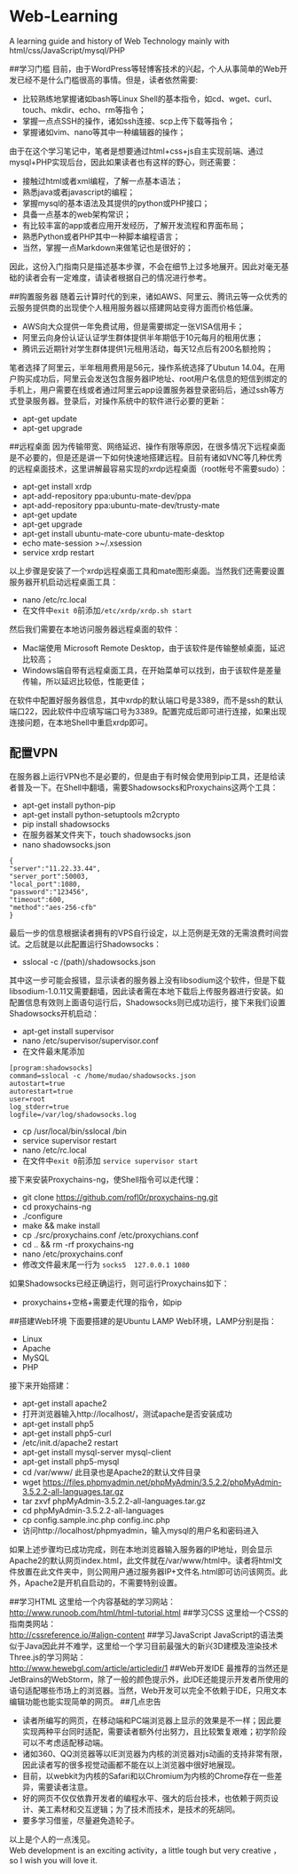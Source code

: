 # Web-Learning
A learning guide and history of Web Technology mainly with html/css/JavaScript/mysql/PHP

##学习门槛
目前，由于WordPress等轻博客技术的兴起，个人从事简单的Web开发已经不是什么门槛很高的事情。但是，读者依然需要:  

* 比较熟练地掌握诸如bash等Linux Shell的基本指令，如cd、wget、curl、touch、mkdir、echo、rm等指令；
* 掌握一点点SSH的操作，诸如ssh连接、scp上传下载等指令；
* 掌握诸如vim、nano等其中一种编辑器的操作；  

由于在这个学习笔记中，笔者是想要通过html+css+js自主实现前端、通过mysql+PHP实现后台，因此如果读者也有这样的野心，则还需要： 
 
* 接触过html或者xml编程，了解一点基本语法；
* 熟悉java或者javascript的编程；
* 掌握mysql的基本语法及其提供的python或PHP接口；
* 具备一点基本的web架构常识；
* 有比较丰富的app或者应用开发经历，了解开发流程和界面布局；
* 熟悉Python或者PHP其中一种脚本编程语言；
* 当然，掌握一点Markdown来做笔记也是很好的；

因此，这份入门指南只是描述基本步骤，不会在细节上过多地展开。因此对毫无基础的读者会有一定难度，请读者根据自己的情况进行参考。

##购置服务器
随着云计算时代的到来，诸如AWS、阿里云、腾讯云等一众优秀的云服务提供商的出现使个人租用服务器以搭建网站变得方面而价格低廉。 
 
* AWS向大众提供一年免费试用，但是需要绑定一张VISA信用卡；  
* 阿里云向身份认证认证学生群体提供半年期低于10元每月的租用优惠；  
* 腾讯云近期针对学生群体提供1元租用活动，每天12点后有200名额抢购；  


笔者选择了阿里云，半年租用费用是56元，操作系统选择了Ubutun 14.04。在用户购买成功后，阿里云会发送包含服务器IP地址、root用户名信息的短信到绑定的手机上，用户需要在线或者通过阿里云app设置服务器登录密码后，通过ssh等方式登录服务器。登录后，对操作系统中的软件进行必要的更新：  

* apt-get update
* apt-get upgrade  

##远程桌面
因为传输带宽、网络延迟、操作有限等原因，在很多情况下远程桌面是不必要的，但是还是讲一下如何快速地搭建远程。目前有诸如VNC等几种优秀的远程桌面技术，这里讲解最容易实现的xrdp远程桌面（root帐号不需要sudo）：

* apt-get install xrdp
* apt-add-repository ppa:ubuntu-mate-dev/ppa
* apt-add-repository ppa:ubuntu-mate-dev/trusty-mate
* apt-get update 
* apt-get upgrade
* apt-get install ubuntu-mate-core ubuntu-mate-desktop
* echo mate-session >~/.xsession
* service xrdp restart  

以上步骤是安装了一个xrdp远程桌面工具和mate图形桌面。当然我们还需要设置服务器开机启动远程桌面工具：  

* nano /etc/rc.local
* 在文件中`exit 0`前添加`/etc/xrdp/xrdp.sh start`  

然后我们需要在本地访问服务器远程桌面的软件：

* Mac端使用 Microsoft Remote Desktop，由于该软件是传输整帧桌面，延迟比较高；
* Windows端自带有远程桌面工具，在开始菜单可以找到，由于该软件是差量传输，所以延迟比较低，性能更佳；

在软件中配置好服务器信息，其中xrdp的默认端口号是3389，而不是ssh的默认端口22，因此软件中应填写端口号为3389。配置完成后即可进行连接，如果出现连接问题，在本地Shell中重启xrdp即可。

## 配置VPN
在服务器上运行VPN也不是必要的，但是由于有时候会使用到pip工具，还是给读者普及一下。在Shell中翻墙，需要Shadowsocks和Proxychains这两个工具：  

* apt-get install python-pip
* apt-get install python-setuptools m2crypto
* pip install shadowsocks
* 在服务器某文件夹下，touch shadowsocks.json
* nano shadowsocks.json  
```
{
"server":"11.22.33.44", 
"server_port":50003,
"local_port":1080,
"password":"123456",
"timeout":600,
"method":"aes-256-cfb"
}
```

最后一步的信息根据读者拥有的VPS自行设定，以上范例是无效的无需浪费时间尝试。之后就是以此配置运行Shadowsocks：  

* sslocal -c /(path)/shadowsocks.json

其中这一步可能会报错，显示读者的服务器上没有libsodium这个软件，但是下载libsodium-1.0.11又需要翻墙，因此读者需在本地下载后上传服务器进行安装。如配置信息有效则上面语句运行后，Shadowsocks则已成功运行，接下来我们设置Shadowsocks开机启动：  

* apt-get install supervisor
* nano /etc/supervisor/supervisor.conf
* 在文件最末尾添加
```
[program:shadowsocks]
command=sslocal -c /home/mudao/shadowsocks.json
autostart=true
autorestart=true
user=root
log_stderr=true
logfile=/var/log/shadowsocks.log
```  

* cp /usr/local/bin/sslocal /bin
* service supervisor restart 
* nano /etc/rc.local
* 在文件中`exit 0`前添加
`service supervisor start`

接下来安装Proxychains-ng，使Shell指令可以走代理：  

* git clone https://github.com/rofl0r/proxychains-ng.git
* cd proxychains-ng
* ./configure
* make && make install
* cp ./src/proxychains.conf /etc/proxychians.conf
* cd .. && rm -rf proxychains-ng
* nano /etc/proxychains.conf
* 修改文件最末尾一行为
`socks5  127.0.0.1 1080`

如果Shadowsocks已经正确运行，则可运行Proxychains如下：  

* proxychains+空格+需要走代理的指令，如pip

##搭建Web环境
下面要搭建的是Ubuntu LAMP Web环境，LAMP分别是指：  

* Linux
* Apache
* MySQL
* PHP

接下来开始搭建：  

* apt-get install apache2
* 打开浏览器输入http://localhost/，测试apache是否安装成功
* apt-get install php5
* apt-get install php5-curl
* /etc/init.d/apache2 restart
* apt-get install mysql-server mysql-client
* apt-get install php5-mysql
* cd /var/www/ 此目录也是Apache2的默认文件目录
* wget https://files.phpmyadmin.net/phpMyAdmin/3.5.2.2/phpMyAdmin-3.5.2.2-all-languages.tar.gz
* tar zxvf phpMyAdmin-3.5.2.2-all-languages.tar.gz
* cd phpMyAdmin-3.5.2.2-all-languages
* cp config.sample.inc.php config.inc.php
* 访问http://localhost/phpmyadmin，输入mysql的用户名和密码进入

如果上述步骤均已成功完成，则在本地浏览器输入服务器的IP地址，则会显示Apache2的默认网页index.html，此文件就在/var/www/html中。读者将html文件放置在此文件夹中，则公网用户通过服务器IP+文件名.html即可访问该网页。此外，Apache2是开机自启动的，不需要特别设置。

##学习HTML
这里给一个内容基础的学习网站：  
<http://www.runoob.com/html/html-tutorial.html>
##学习CSS
这里给一个CSS的指南类网站：  
<http://cssreference.io/#align-content>
##学习JavaScript
JavaScript的语法类似于Java因此并不难学，这里给一个学习目前最强大的新兴3D建模及渲染技术Three.js的学习网站：  
<http://www.hewebgl.com/article/articledir/1>
##Web开发IDE
最推荐的当然还是JetBrains的WebStorm，除了一般的颜色提示外，此IDE还能提示开发者所使用的语句适配哪些市场上的浏览器。当然，Web开发可以完全不依赖于IDE，只用文本编辑功能也能实现简单的网页。
##几点忠告
* 读者所编写的网页，在移动端和PC端浏览器上显示的效果是不一样；因此要实现两种平台同时适配，需要读者额外付出努力，且比较繁复艰难；初学阶段可以不考虑适配移动端。
* 诸如360、QQ浏览器等以IE浏览器为内核的浏览器对js动画的支持非常有限，因此读者写的很多视觉动画都不能在以上浏览器中很好地展现。
* 目前，以webkit为内核的Safari和以Chromium为内核的Chrome存在一些差异，需要读者注意。
* 好的网页不仅仅依靠开发者的编程水平、强大的后台技术，也依赖于网页设计、美工素材和交互逻辑；为了技术而技术，是技术的死胡同。
* 要多学习借鉴，尽量避免造轮子。

以上是个人的一点浅见。  
Web development is an exciting activity，a little tough but very creative ，so I wish you will love it.